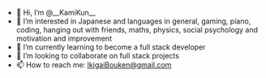 - 👋 Hi, I’m @\_\_KamiKun__
- 👀 I’m interested in Japanese and languages in general, gaming, piano, coding, hanging out with friends, maths, physics, social psychology and motivation and improvement
- 🌱 I’m currently learning to become a full stack developer
- 💞️ I’m looking to collaborate on full stack projects
- 📫 How to reach me: IkigaiBouken@gmail.com

<!---
IkigaiBouken/IkigaiBouken is a ✨ special ✨ repository because its `README.md` (this file) appears on your GitHub profile.
You can click the Preview link to take a look at your changes.
--->
